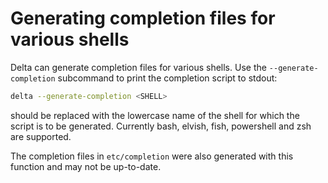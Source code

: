 # Generating completion files for various shells

Delta can generate completion files for various shells.
Use the `--generate-completion` subcommand to print the completion script to stdout:

```sh
delta --generate-completion <SHELL>
```
<SHELL> should be replaced with the lowercase name of the shell for which the script is to be generated.
Currently bash, elvish, fish, powershell and zsh are supported.

The completion files in `etc/completion` were also generated with this function and may not be up-to-date.
